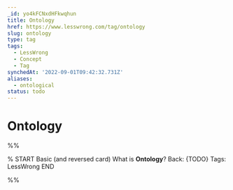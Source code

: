 ```yaml
---
_id: yo4kFCNxdHFkwqhun
title: Ontology
href: https://www.lesswrong.com/tag/ontology
slug: ontology
type: tag
tags:
  - LessWrong
  - Concept
  - Tag
synchedAt: '2022-09-01T09:42:32.731Z'
aliases:
  - ontological
status: todo
---
```


# Ontology


%%

% START
Basic (and reversed card)
What is **Ontology**?
Back: {TODO}
Tags: LessWrong
END
<!--ID: 1663156985809-->


%%
	
